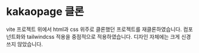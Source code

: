 # kakaopage 클론
vite 프로젝트 위에서 html과 css 위주로 클론했던 프로젝트를 재클론하였습니다.
컴포넌트화와 tailwindcss 적용을 중점적으로 적용하였습니다.
디자인 자체에는 크게 신경쓰지 않았습니다.
